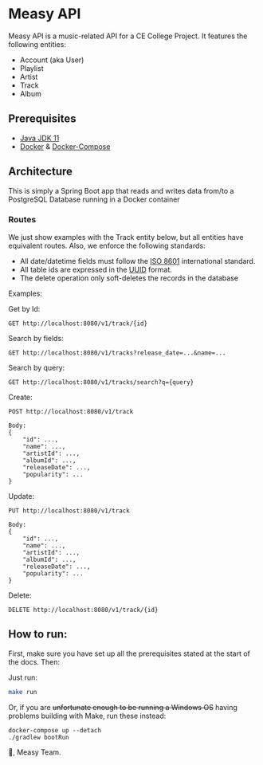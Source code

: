 # Measy API

Measy API is a music-related API for a CE College Project. It features the following entities:
 - Account (aka User)
 - Playlist
 - Artist
 - Track
 - Album

## Prerequisites
 - [Java JDK 11](https://jdk.java.net/java-se-ri/11)
 - [Docker](https://docs.docker.com/get-docker/) & [Docker-Compose](https://docs.docker.com/compose/install/)

## Architecture

This is simply a Spring Boot app that reads and writes data from/to a PostgreSQL Database running in a Docker container

### Routes

We just show examples with the Track entity below, but all entities have equivalent routes. 
Also, we enforce the following standards:

 - All date/datetime fields must follow the [ISO 8601](https://en.wikipedia.org/wiki/ISO_8601) international standard.
 - All table ids are expressed in the [UUID](https://en.wikipedia.org/wiki/Universally_unique_identifier) format.
 - The delete operation only soft-deletes the records in the database

Examples:

Get by Id:
```
GET http://localhost:8080/v1/track/{id}
```

Search by fields:
```
GET http://localhost:8080/v1/tracks?release_date=...&name=...
```

Search by query:
```
GET http://localhost:8080/v1/tracks/search?q={query}
```

Create:
```
POST http://localhost:8080/v1/track

Body:
{
    "id": ...,
    "name": ...,
    "artistId": ...,
    "albumId": ...,
    "releaseDate": ...,
    "popularity": ...
}
```

Update:
```
PUT http://localhost:8080/v1/track

Body:
{
    "id": ...,
    "name": ...,
    "artistId": ...,
    "albumId": ...,
    "releaseDate": ...,
    "popularity": ...
}
```

Delete:
```
DELETE http://localhost:8080/v1/track/{id}
```

## How to run:

First, make sure you have set up all the prerequisites stated at the start of the docs. Then:

Just run:
```bash
make run
```

Or, if you are ~~unfortunate enough to be running a Windows OS~~ having problems building with Make, run these instead:
```
docker-compose up --detach
./gradlew bootRun
```

💜, Measy Team.